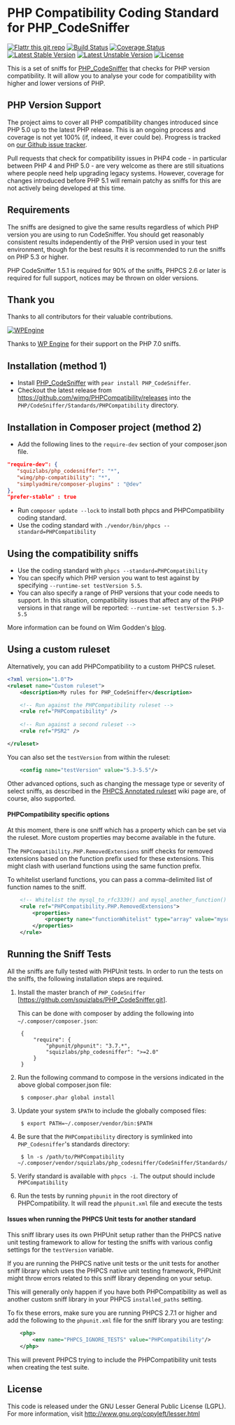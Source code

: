 PHP Compatibility Coding Standard for PHP_CodeSniffer
=====================================================
[![Flattr this git repo](http://api.flattr.com/button/flattr-badge-large.png)](https://flattr.com/submit/auto?user_id=wimg&url=https://github.com/wimg/PHPCompatibility&title=PHPCompatibility&language=&tags=github&category=software)
[![Build Status](https://travis-ci.org/wimg/PHPCompatibility.png?branch=master)](https://travis-ci.org/wimg/PHPCompatibility)
[![Coverage Status](https://coveralls.io/repos/github/wimg/PHPCompatibility/badge.svg?branch=master)](https://coveralls.io/github/wimg/PHPCompatibility?branch=master)
[![Latest Stable Version](https://poser.pugx.org/wimg/php-compatibility/v/stable.png)](https://packagist.org/packages/wimg/php-compatibility)
[![Latest Unstable Version](https://poser.pugx.org/wimg/php-compatibility/v/unstable.png)](https://packagist.org/packages/wimg/php-compatibility)
[![License](https://poser.pugx.org/wimg/php-compatibility/license.png)](https://packagist.org/packages/wimg/php-compatibility)

This is a set of sniffs for [PHP_CodeSniffer](http://pear.php.net/PHP_CodeSniffer) that checks for PHP version compatibility.
It will allow you to analyse your code for compatibility with higher and lower versions of PHP. 


PHP Version Support
-------

The project aims to cover all PHP compatibility changes introduced since PHP 5.0 up to the latest PHP release.  This is an ongoing process and coverage is not yet 100% (if, indeed, it ever could be).  Progress is tracked on [our Github issue tracker](https://github.com/wimg/PHPCompatibility/issues).

Pull requests that check for compatibility issues in PHP4 code - in particular between PHP 4 and PHP 5.0 - are very welcome as there are still situations where people need help upgrading legacy systems. However, coverage for changes introduced before PHP 5.1 will remain patchy as sniffs for this are not actively being developed at this time.

Requirements
-------

The sniffs are designed to give the same results regardless of which PHP version you are using to run CodeSniffer.  You should get reasonably consistent results independently of the PHP version used in your test environment, though for the best results it is recommended to run the sniffs on PHP 5.3 or higher.

PHP CodeSniffer 1.5.1 is required for 90% of the sniffs, PHPCS 2.6 or later is required for full support, notices may be thrown on older versions.

Thank you
---------
Thanks to all contributors for their valuable contributions.

[![WPEngine](https://cu.be/img/wpengine.png)](https://wpengine.com)

Thanks to [WP Engine](https://wpengine.com) for their support on the PHP 7.0 sniffs.


Installation (method 1)
-----------------------

* Install [PHP_CodeSniffer](http://pear.php.net/PHP_CodeSniffer) with `pear install PHP_CodeSniffer`.
* Checkout the latest release from https://github.com/wimg/PHPCompatibility/releases into the `PHP/CodeSniffer/Standards/PHPCompatibility` directory.


Installation in Composer project (method 2)
-------------------------------------------

* Add the following lines to the `require-dev` section of your composer.json file.

```json
"require-dev": {
   "squizlabs/php_codesniffer": "*",
   "wimg/php-compatibility": "*",
   "simplyadmire/composer-plugins" : "@dev"
},
"prefer-stable" : true

```
* Run `composer update --lock` to install both phpcs and PHPCompatibility coding standard.
* Use the coding standard with `./vendor/bin/phpcs --standard=PHPCompatibility`


Using the compatibility sniffs
------------------------------
* Use the coding standard with `phpcs --standard=PHPCompatibility`
* You can specify which PHP version you want to test against by specifying `--runtime-set testVersion 5.5`.
* You can also specify a range of PHP versions that your code needs to support.  In this situation, compatibility issues that affect any of the PHP versions in that range will be reported:
`--runtime-set testVersion 5.3-5.5`

More information can be found on Wim Godden's [blog](http://techblog.wimgodden.be/tag/codesniffer).

Using a custom ruleset
------------------------------
Alternatively, you can add PHPCompatibility to a custom PHPCS ruleset.

```xml
<?xml version="1.0"?>
<ruleset name="Custom ruleset">
	<description>My rules for PHP_CodeSniffer</description>

	<!-- Run against the PHPCompatibility ruleset -->
	<rule ref="PHPCompatibility" />
	
	<!-- Run against a second ruleset -->
	<rule ref="PSR2" />

</ruleset>
```

You can also set the `testVersion` from within the ruleset:
```xml
	<config name="testVersion" value="5.3-5.5"/>
```

Other advanced options, such as changing the message type or severity of select sniffs, as described in the [PHPCS Annotated ruleset](https://github.com/squizlabs/PHP_CodeSniffer/wiki/Annotated-ruleset.xml) wiki page are, of course, also supported.


#### PHPCompatibility specific options

At this moment, there is one sniff which has a property which can be set via the ruleset. More custom properties may become available in the future.

The `PHPCompatibility.PHP.RemovedExtensions` sniff checks for removed extensions based on the function prefix used for these extensions.
This might clash with userland functions using the same function prefix.

To whitelist userland functions, you can pass a comma-delimited list of function names to the sniff.
```xml
	<!-- Whitelist the mysql_to_rfc3339() and mysql_another_function() functions. -->
	<rule ref="PHPCompatibility.PHP.RemovedExtensions">
		<properties>
			<property name="functionWhitelist" type="array" value="mysql_to_rfc3339,mysql_another_function" />
		</properties>
	</rule>
```


Running the Sniff Tests
-----------------------
All the sniffs are fully tested with PHPUnit tests. In order to run the tests
on the sniffs, the following installation steps are required.

1. Install the master branch of `PHP_CodeSniffer`
   [https://github.com/squizlabs/PHP_CodeSniffer.git].

   This can be done with composer by adding the following into
   `~/.composer/composer.json`:

        {
            "require": {
                "phpunit/phpunit": "3.7.*",
                "squizlabs/php_codesniffer": ">=2.0"
            }
        }

2. Run the following command to compose in the versions indicated in the above
   global composer.json file:

        $ composer.phar global install

3. Update your system `$PATH` to include the globally composed files:

        $ export PATH=~/.composer/vendor/bin:$PATH

4. Be sure that the `PHPCompatibility` directory is symlinked into
   `PHP_Codesniffer`'s standards directory:

        $ ln -s /path/to/PHPCompatibility ~/.composer/vendor/squizlabs/php_codesniffer/CodeSniffer/Standards/PHPCompatibility

5. Verify standard is available with `phpcs -i`. The output should include
   `PHPCompatibility`

6. Run the tests by running `phpunit` in the root directory of
   PHPCompatibility. It will read the `phpunit.xml` file and execute the tests


#### Issues when running the PHPCS Unit tests for another standard

This sniff library uses its own PHPUnit setup rather than the PHPCS native unit testing framework to allow for testing the sniffs with various config settings for the `testVersion` variable.

If you are running the PHPCS native unit tests or the unit tests for another sniff library which uses the PHPCS native unit testing framework, PHPUnit might throw errors related to this sniff library depending on your setup.

This will generally only happen if you have both PHPCompatibility as well as another custom sniff library in your PHPCS `installed_paths` setting.

To fix these errors, make sure you are running PHPCS 2.7.1 or higher and add the following to the `phpunit.xml` file for the sniff library you are testing:
```xml
	<php>
		<env name="PHPCS_IGNORE_TESTS" value="PHPCompatibility"/>
	</php>
```

This will prevent PHPCS trying to include the PHPCompatibility unit tests when creating the test suite.

License
-------
This code is released under the GNU Lesser General Public License (LGPL). For more information, visit http://www.gnu.org/copyleft/lesser.html
